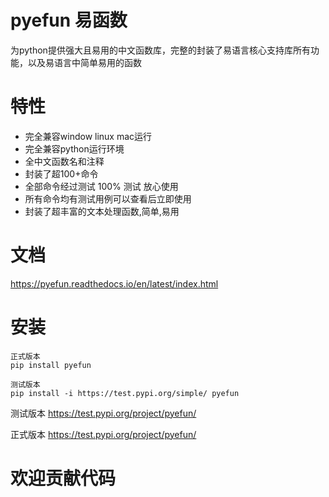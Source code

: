 # pyefun 易函数

为python提供强大且易用的中文函数库，完整的封装了易语言核心支持库所有功能，以及易语言中简单易用的函数

# 特性

- 完全兼容window linux mac运行
- 完全兼容python运行环境
- 全中文函数名和注释
- 封装了超100+命令
- 全部命令经过测试 100% 测试 放心使用
- 所有命令均有测试用例可以查看后立即使用
- 封装了超丰富的文本处理函数,简单,易用

# 文档
https://pyefun.readthedocs.io/en/latest/index.html

# 安装

```
正式版本
pip install pyefun

测试版本
pip install -i https://test.pypi.org/simple/ pyefun
```

测试版本
https://test.pypi.org/project/pyefun/

正式版本
https://test.pypi.org/project/pyefun/

# 欢迎贡献代码

